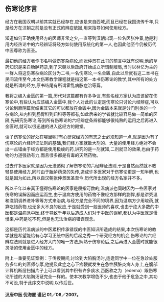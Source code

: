 ## 伤寒论序言

经方在我国汉朝以前其实就已经存在,应该是来自西域,而且已经在我国流传千年,只是经方在汉朝之前是没有正式的辨症依据,用来指导如何使用经方。

知道如何正确使用经方的医师非常之少,一直等到汉朝出现一位名医张仲景,他是利用内经热论中的六经辨证将经方如何使用系统化的第一人,也因此他至今仍被历代中医尊称为医圣。

最初他的经方著作书名叫做伤寒杂病论,而张仲景在此书的前言中就有说明,他的草药知识是来自胎胪药录,到了宋朝以后政府开始成立所谓制版局,当时以林亿为主的一群人将这伤寒杂病论区分为二书,一名伤寒论,一名金匮,自此以后就有这二本书在民间流传至今,本文伤寒教学课程就是指这第一本书伤寒论的教学,其中所有的处方就是所谓的经方,原书结尾有所谓霍乱病脉症治等篇。

我将之编入金匮的第一篇,历代对这篇都有许多争议,有些名经方家认为应该留在伤寒论中,有些认为应该编入金匮中,我个人对此的认定是伤寒论只讨论六经辨症,可以讨论到厥阴篇就结束其它的可以都放在金匮中,因为金匮本来就是分门别类的一个杂病论,从内科到肠胃科到妇科等等都有,如此后来的学者就比较容易做一简单的区隔,先研究伤寒论,等到所有伤寒论的六经辨症条辨都能够很纯熟的运用之后再进入金匮时,就可以很迅速的进入这经方的殿堂。

读了伤寒论的好处在哪里呢?有心研究经方的有志之士必须知道一点,就是因为有了伤寒论的六经辨证法则的基础,我们经方家就敢大剂的、大量的使用经方绝对不会出一点错由于经方都是使用极峻的药,讲究的是一剂就知,二剂就已的效果,也由于药物的力道强劲有力,而且很多都是有毒的天然药物。

过去许多医家就是因为无法透彻了解伤寒论的六经辨证法则,于是自然而然就不敢轻易使用经方,同时由于胎胪药录的失传,造成许多医家对于伤寒论更是一知半解,也就是因为如此,所以自汉朝张仲景医圣至今,历代所出现的经方名家并不多。

所以千年以来真正懂得伤寒论的医家是屈指可数的,温病派也同时因为一些医家对伤寒的误解因而应运而生,由于温病方使用的药物不像经方那样的剽悍,都是讲究温和滋阴调养进补等等方式来治病,与经方是完全不同的境界,因为温病方少用峻药,就算吃错药物,也无多大不良的反应,于是就受到一般医师的喜欢,也由于绝大多数的中医都是温病派中医,终于导致千年以后造成人们对于中医的误解,都认为中医就是慢慢来,中药是吃不死,但是也无法治病的错误观念。

这都是历代温病派的中医累积传承错误的中医知识所造成的结果,本次伤寒论的教学就是希望能给有心学习正统中医的后起之秀一个研究经方的机会,伤寒论的六经辨症法则就是进入经方大门的唯一方法,娴熟于伤寒论后,之后再进入金匮时就能很灵活的使用金匮中的经方。



附上一重要见证案例：于传授期间,讨论到大陷胸汤时,适逢同学中一位在急诊处服务多年的刘医师存厚,他提及此症之心下痞鞕就发生在急性胰脏炎病人身上,在腹部计算机断层扫描片子上可以看到其中积有许多痰水,西医称之为（edema）跟伤寒论所述的大陷胸汤证完全一样的。使本次教学增色不少,也由于他于危急之中,其功不可没,特于此序文中说明,以传后世。

#### 汉唐中医 倪海厦 谨记 01／06／2007。